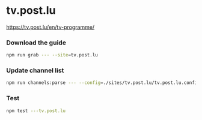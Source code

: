 # tv.post.lu

https://tv.post.lu/en/tv-programme/

### Download the guide

```sh
npm run grab --- --site=tv.post.lu
```

### Update channel list

```sh
npm run channels:parse --- --config=./sites/tv.post.lu/tv.post.lu.config.js --output=./sites/tv.post.lu/tv.post.lu.channels.xml
```

### Test

```sh
npm test ---tv.post.lu
```
